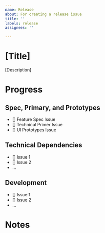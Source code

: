 ```yaml
---
name: Release
about: For creating a release issue
title: ''
labels: release
assignees: ''

---
```


# [Title]

[Description]

# Progress

## Spec, Primary, and Prototypes

- [] Feature Spec Issue
- [] Technical Primer Issue
- [] UI Prototypes Issue

## Technical Dependencies

- [] Issue 1
- [] Issue 2
- ...

## Development

- [] Issue 1
- [] Issue 2
- ...

# Notes

